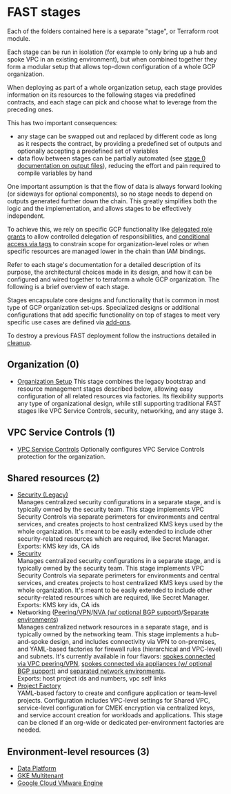 # FAST stages

Each of the folders contained here is a separate "stage", or Terraform root module.

Each stage can be run in isolation (for example to only bring up a hub and spoke VPC in an existing environment), but when combined together they form a modular setup that allows top-down configuration of a whole GCP organization.

When deploying as part of a whole organization setup, each stage provides information on its resources to the following stages via predefined contracts, and each stage can pick and choose what to leverage from the preceding ones.

This has two important consequences:

- any stage can be swapped out and replaced by different code as long as it respects the contract, by providing a predefined set of outputs and optionally accepting a predefined set of variables
- data flow between stages can be partially automated (see [stage 0 documentation on output files](./0-org-setup/README.md#output-files-and-cross-stage-variables)), reducing the effort and pain required to compile variables by hand

One important assumption is that the flow of data is always forward looking (or sideways for optional components), so no stage needs to depend on outputs generated further down the chain. This greatly simplifies both the logic and the implementation, and allows stages to be effectively independent.

To achieve this, we rely on specific GCP functionality like [delegated role grants](https://medium.com/google-cloud/managing-gcp-service-usage-through-delegated-role-grants-a843610f2226) to allow controlled delegation of responsibilities, and [conditional access via tags](https://cloud.google.com/iam/docs/tags-access-control) to constrain scope for organization-level roles or when specific resources are managed lower in the chain than IAM bindings.

Refer to each stage's documentation for a detailed description of its purpose, the architectural choices made in its design, and how it can be configured and wired together to terraform a whole GCP organization. The following is a brief overview of each stage.

Stages encapsulate core designs and functionality that is common in most type of GCP organization set-ups. Specialized designs or additional configurations that add specific functionality on top of stages to meet very specific use cases are defined via [add-ons](../addons/).

To destroy a previous FAST deployment follow the instructions detailed in [cleanup](CLEANUP.md).

## Organization (0)

- [Organization Setup](./0-org-setup/README.md)
  This stage combines the legacy bootstrap and resource management stages described below, allowing easy configuration of all related resources via factories. Its flexibility supports any type of organizational design, while still supporting traditional FAST stages like VPC Service Controls, security, networking, and any stage 3.
  
## VPC Service Controls (1)

- [VPC Service Controls](./1-vpcsc/README.md)
  Optionally configures VPC Service Controls protection for the organization.

## Shared resources (2)

- [Security (Legacy)](2-security-legacy/README.md)  
  Manages centralized security configurations in a separate stage, and is typically owned by the security team. This stage implements VPC Security Controls via separate perimeters for environments and central services, and creates projects to host centralized KMS keys used by the whole organization. It's meant to be easily extended to include other security-related resources which are required, like Secret Manager.\
  Exports: KMS key ids, CA ids
- [Security](2-security/README.md)  
  Manages centralized security configurations in a separate stage, and is typically owned by the security team. This stage implements VPC Security Controls via separate perimeters for environments and central services, and creates projects to host centralized KMS keys used by the whole organization. It's meant to be easily extended to include other security-related resources which are required, like Secret Manager.\
  Exports: KMS key ids, CA ids
- Networking ([Peering/VPN](2-networking-a-simple/README.md)/[NVA (w/ optional BGP support)](2-networking-b-nva/README.md)/[Separate environments](2-networking-c-separate-envs/README.md))  
  Manages centralized network resources in a separate stage, and is typically owned by the networking team. This stage implements a hub-and-spoke design, and includes connectivity via VPN to on-premises, and YAML-based factories for firewall rules (hierarchical and VPC-level) and subnets. It's currently available in four flavors: [spokes connected via VPC peering/VPN](2-networking-a-simple/README.md), [spokes connected via appliances (w/ optional BGP support)](2-networking-b-nva/README.md) and [separated network environments](2-networking-c-separate-envs/README.md).\
  Exports: host project ids and numbers, vpc self links
- [Project Factory](./2-project-factory/)  
  YAML-based factory to create and configure application or team-level projects. Configuration includes VPC-level settings for Shared VPC, service-level configuration for CMEK encryption via centralized keys, and service account creation for workloads and applications. This stage can be cloned if an org-wide or dedicated per-environment factories are needed.

## Environment-level resources (3)

- [Data Platform](./3-data-platform-dev/)
- [GKE Multitenant](./3-gke-dev/)
- [Google Cloud VMware Engine](./3-gcve-dev/)

